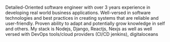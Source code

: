 Detailed-Oriented software engineer with over 3 years experience in developing real world business
applications. Well-versed in software technologies and best practices in creating systems that are
reliable and user-friendly. Proven ability to adapt and potentially grow knowledge in self and others.
My stack is Nodejs, Django, Reactjs, Nexjs as well as well versed with DevOps tools/cloud providers (CI/CD jenkins),  digitaloceans
